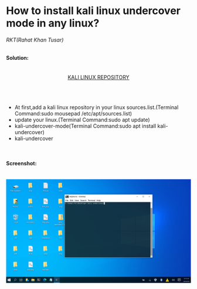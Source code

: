 <!DOCTYPE html>
<html>
<head>
<link rel="stylesheet" href="style.css">
</head>
<body>
<h1> How to install kali linux undercover mode in any linux?</h1>

<h6>RKT(Rahat Khan Tusar)</h6>

<h4> Solution:</h4>
<br>
<center>
<a href="https://github.com/r3k4t/kali-mirrorlist">KALI LINUX REPOSITORY</a>
</center>
<br>
<br>
<br>
<ul>
<li>At first,add a kali linux repository in your linux sources.list.(Terminal Command:sudo mousepad  /etc/apt/sources.list)</li>
<li>update your linux.(Terminal Command:sudo apt update)</li>
<li>kali-undercover-mode(Terminal Command:sudo apt install kali-undercover)</li>
<li>kali-undercover</li>
</ul>
<br>
<h4>Screenshot:</h4>
<br>
<img src="image.png"alt="image"/>

</body>
</html>






